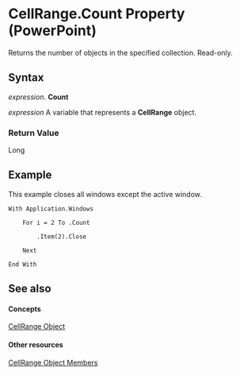 
# CellRange.Count Property (PowerPoint)

Returns the number of objects in the specified collection. Read-only.


## Syntax

 _expression_. **Count**

 _expression_ A variable that represents a **CellRange** object.


### Return Value

Long


## Example

This example closes all windows except the active window.


```
With Application.Windows

    For i = 2 To .Count

        .Item(2).Close

    Next

End With
```


## See also


#### Concepts


[CellRange Object](f0914f0d-74f5-9c16-3744-efcf5c2cc36d.md)
#### Other resources


[CellRange Object Members](0bb9baac-569c-fde5-1142-b7f8458273c2.md)
